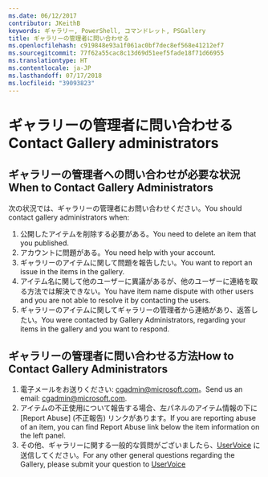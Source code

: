 ```yaml
---
ms.date: 06/12/2017
contributor: JKeithB
keywords: ギャラリー, PowerShell, コマンドレット, PSGallery
title: ギャラリーの管理者に問い合わせる
ms.openlocfilehash: c919848e93a1f061ac0bf7dec8ef568e41212ef7
ms.sourcegitcommit: 77f62a55cac8c13d69d51eef5fade18f71d66955
ms.translationtype: HT
ms.contentlocale: ja-JP
ms.lasthandoff: 07/17/2018
ms.locfileid: "39093823"
---
```

# <a name="contact-gallery-administrators"></a><span data-ttu-id="f7d2b-103">ギャラリーの管理者に問い合わせる</span><span class="sxs-lookup"><span data-stu-id="f7d2b-103">Contact Gallery administrators</span></span>

## <a name="when-to-contact-gallery-administrators"></a><span data-ttu-id="f7d2b-104">ギャラリーの管理者への問い合わせが必要な状況</span><span class="sxs-lookup"><span data-stu-id="f7d2b-104">When to Contact Gallery Administrators</span></span>

<span data-ttu-id="f7d2b-105">次の状況では、ギャラリーの管理者にお問い合わせください。</span><span class="sxs-lookup"><span data-stu-id="f7d2b-105">You should contact gallery administrators when:</span></span>

1. <span data-ttu-id="f7d2b-106">公開したアイテムを削除する必要がある。</span><span class="sxs-lookup"><span data-stu-id="f7d2b-106">You need to delete an item that you published.</span></span>
2. <span data-ttu-id="f7d2b-107">アカウントに問題がある。</span><span class="sxs-lookup"><span data-stu-id="f7d2b-107">You need help with your account.</span></span>
3. <span data-ttu-id="f7d2b-108">ギャラリーのアイテムに関して問題を報告したい。</span><span class="sxs-lookup"><span data-stu-id="f7d2b-108">You want to report an issue in the items in the gallery.</span></span>
4. <span data-ttu-id="f7d2b-109">アイテム名に関して他のユーザーに異議があるが、他のユーザーに連絡を取る方法では解決できない。</span><span class="sxs-lookup"><span data-stu-id="f7d2b-109">You have item name dispute with other users and you are not able to resolve it by contacting the users.</span></span>
5. <span data-ttu-id="f7d2b-110">ギャラリーのアイテムに関してギャラリーの管理者から連絡があり、返答したい。</span><span class="sxs-lookup"><span data-stu-id="f7d2b-110">You were contacted by Gallery Administrators, regarding your items in the gallery and you want to respond.</span></span>

## <a name="how-to-contact-gallery-administrators"></a><span data-ttu-id="f7d2b-111">ギャラリーの管理者に問い合わせる方法</span><span class="sxs-lookup"><span data-stu-id="f7d2b-111">How to Contact Gallery Administrators</span></span>

1. <span data-ttu-id="f7d2b-112">電子メールをお送りください: <cgadmin@microsoft.com>。</span><span class="sxs-lookup"><span data-stu-id="f7d2b-112">Send us an email: <cgadmin@microsoft.com>.</span></span>
2. <span data-ttu-id="f7d2b-113">アイテムの不正使用について報告する場合、左パネルのアイテム情報の下に [Report Abuse] \(不正報告) リンクがあります。</span><span class="sxs-lookup"><span data-stu-id="f7d2b-113">If you are reporting abuse of an item, you can find Report Abuse link below the item information on the left panel.</span></span>
3. <span data-ttu-id="f7d2b-114">その他、ギャラリーに関する一般的な質問がございましたら、[UserVoice](http://windowsserver.uservoice.com/forums/301869-powershell) に送信してください。</span><span class="sxs-lookup"><span data-stu-id="f7d2b-114">For any other general questions regarding the Gallery, please submit your question to [UserVoice](http://windowsserver.uservoice.com/forums/301869-powershell)</span></span>